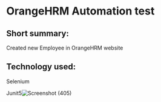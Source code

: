 # OrangeHRM Automation test

## Short summary:
Created new Employee in OrangeHRM website

## Technology used:
Selenium

Junit5![Screenshot (405)](https://github.com/Tauhid333/OrangeHRM/assets/62515281/3fc54514-b1f5-40bf-acf1-83267916e635)
